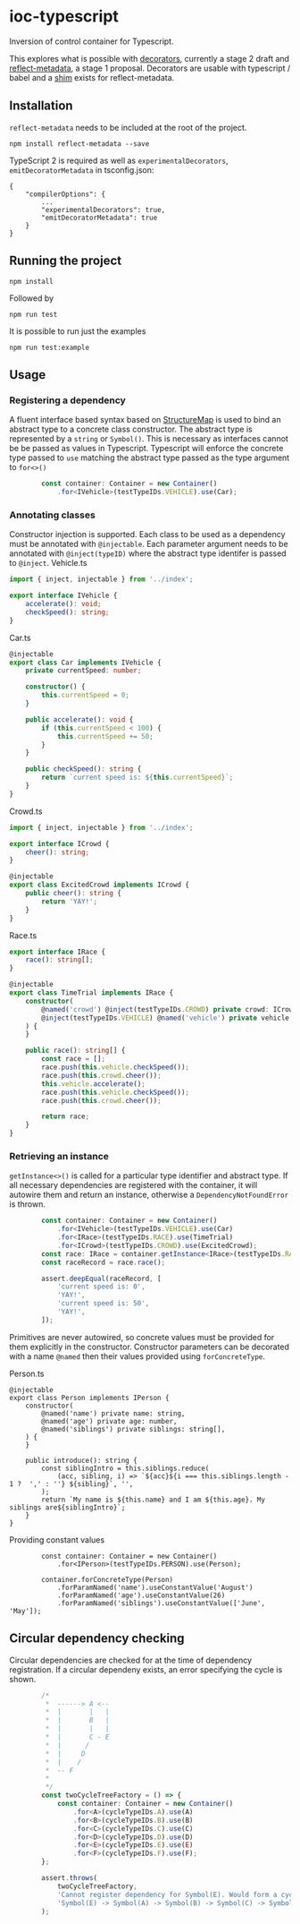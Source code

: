 # ioc-typescript
Inversion of control container for Typescript.

This explores what is possible with [decorators](https://tc39.github.io/proposal-decorators/), currently a stage 2 draft and [reflect-metadata](https://rbuckton.github.io/reflect-metadata/), a stage 1 proposal. Decorators are usable with typescript / babel and a [shim](https://www.npmjs.com/package/reflect-metadata) exists for reflect-metadata.

## Installation
`reflect-metadata` needs to be included at the root of the project.
```
npm install reflect-metadata --save
```

TypeScript 2 is required as well as `experimentalDecorators`, `emitDecoratorMetadata` in tsconfig.json:
```
{
    "compilerOptions": {
        ...
        "experimentalDecorators": true,
        "emitDecoratorMetadata": true
    }
}
```
## Running the project
```
npm install
```
Followed by
```
npm run test
```
It is possible to run just the examples
```
npm run test:example
```
## Usage
### Registering a dependency
A fluent interface based syntax based on [StructureMap](https://structuremap.github.io) is used to bind an abstract type to a concrete class constructor. The abstract type is represented by a `string` or `Symbol()`. This is necessary as interfaces cannot be be passed as values in Typescript. Typescript will enforce the concrete type passed to `use` matching the abstract type passed as the type argument to `for<>()`
```Typescript
        const container: Container = new Container()
            .for<IVehicle>(testTypeIDs.VEHICLE).use(Car);
```
### Annotating classes
Constructor injection is supported. Each class to be used as a dependency must be annotated with `@injectable`. Each parameter argument needs to be annotated with `@inject(typeID)` where the abstract type identifer is passed to `@inject`.
Vehicle.ts
```Typescript
import { inject, injectable } from '../index';

export interface IVehicle {
    accelerate(): void;
    checkSpeed(): string;
}
```
Car.ts
```Typescript
@injectable
export class Car implements IVehicle {
    private currentSpeed: number;

    constructor() {
        this.currentSpeed = 0;
    }

    public accelerate(): void {
        if (this.currentSpeed < 100) {
            this.currentSpeed += 50;
        }
    }

    public checkSpeed(): string {
        return `current speed is: ${this.currentSpeed}`;
    }
}
```
Crowd.ts
```Typescript
import { inject, injectable } from '../index';

export interface ICrowd {
    cheer(): string;
}

@injectable
export class ExcitedCrowd implements ICrowd {
    public cheer(): string {
        return 'YAY!';
    }
}
```
Race.ts
```Typescript
export interface IRace {
    race(): string[];
}

@injectable
export class TimeTrial implements IRace {
    constructor(
        @named('crowd') @inject(testTypeIDs.CROWD) private crowd: ICrowd,
        @inject(testTypeIDs.VEHICLE) @named('vehicle') private vehicle: IVehicle,
    ) {
    }

    public race(): string[] {
        const race = [];
        race.push(this.vehicle.checkSpeed());
        race.push(this.crowd.cheer());
        this.vehicle.accelerate();
        race.push(this.vehicle.checkSpeed());
        race.push(this.crowd.cheer());

        return race;
    }
}
```
### Retrieving an instance
`getInstance<>()` is called for a particular type identifier and abstract type. If all necessary dependencies are registered with the container, it will autowire them and return an instance, otherwise a `DependencyNotFoundError` is thrown.
```Typescript
        const container: Container = new Container()
            .for<IVehicle>(testTypeIDs.VEHICLE).use(Car)
            .for<IRace>(testTypeIDs.RACE).use(TimeTrial)
            .for<ICrowd>(testTypeIDs.CROWD).use(ExcitedCrowd);
        const race: IRace = container.getInstance<IRace>(testTypeIDs.RACE);
        const raceRecord = race.race();

        assert.deepEqual(raceRecord, [
            'current speed is: 0',
            'YAY!',
            'current speed is: 50',
            'YAY!',
        ]);
```
Primitives are never autowired, so concrete values must be provided for them explicitly in the constructor. Constructor parameters can be decorated with a name `@named` then their values provided using `forConcreteType`.

Person.ts
```
@injectable
export class Person implements IPerson {
    constructor(
        @named('name') private name: string,
        @named('age') private age: number,
        @named('siblings') private siblings: string[],
    ) {
    }

    public introduce(): string {
        const siblingIntro = this.siblings.reduce(
            (acc, sibling, i) => `${acc}${i === this.siblings.length - 1 ?  ',' : ''} ${sibling}`, '',
        );
        return `My name is ${this.name} and I am ${this.age}. My siblings are${siblingIntro}`;
    }
}
```
Providing constant values
```
        const container: Container = new Container()
            .for<IPerson>(testTypeIDs.PERSON).use(Person);

        container.forConcreteType(Person)
            .forParamNamed('name').useConstantValue('August')
            .forParamNamed('age').useConstantValue(26)
            .forParamNamed('siblings').useConstantValue(['June', 'May']);
```

## Circular dependency checking
Circular dependencies are checked for at the time of dependency registration. If a circular dependeny exists, an error specifying the cycle is shown.
```Typescript
        /*
         *  ------> A <--
         *  |       |   |
         *  |       B   |
         *  |       |   |
         *  |       C - E
         *  |      /
         *  |     D
         *  |    /
         *  -- F
         *
         */
        const twoCycleTreeFactory = () => {
            const container: Container = new Container()
                .for<A>(cycleTypeIDs.A).use(A)
                .for<B>(cycleTypeIDs.B).use(B)
                .for<C>(cycleTypeIDs.C).use(C)
                .for<D>(cycleTypeIDs.D).use(D)
                .for<E>(cycleTypeIDs.E).use(E)
                .for<F>(cycleTypeIDs.F).use(F);
        };

        assert.throws(
            twoCycleTreeFactory,
            'Cannot register dependency for Symbol(E). Would form a cycle: ' +
            'Symbol(E) -> Symbol(A) -> Symbol(B) -> Symbol(C) -> Symbol(E)',
        );
```
